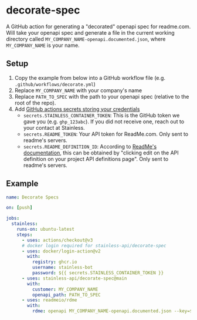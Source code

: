 # decorate-spec

A GitHub action for generating a "decorated" openapi spec for readme.com. Will take your openapi spec and generate a file in the current working directory called `MY_COMPANY_NAME-openapi.documented.json`, where `MY_COMPANY_NAME` is your name.

## Setup

1. Copy the example from below into a GitHub workflow file (e.g. `.github/workflows/decorate.yml`)
2. Replace `MY_COMPANY_NAME` with your company's name
3. Replace `PATH_TO_SPEC` with the path to your openapi spec (relative to the root of the repo).
4. Add [GitHub actions secrets storing your credentials](https://docs.github.com/en/actions/security-guides/encrypted-secrets)
   - `secrets.STAINLESS_CONTAINER_TOKEN`: This is the GitHub token we gave you (e.g. `ghp_123abc`). If you did not receive one, reach out to your contact at Stainless.
   - `secrets.README_TOKEN`: Your API token for ReadMe.com. Only sent to readme's servers.
   - `secrets.README_DEFINITION_ID`: According to [ReadMe's documentation](https://docs.readme.com/docs/openapi#re-syncing-an-openapi-document), this can be obtained by "clicking edit on the API definition on your project API definitions page". Only sent to readme's servers.

## Example

```yaml
name: Decorate Specs

on: [push]

jobs:
  stainless:
    runs-on: ubuntu-latest
    steps:
      - uses: actions/checkout@v3
      # docker login required for stainless-api/decorate-spec
      - uses: docker/login-action@v2
        with:
          registry: ghcr.io
          username: stainless-bot
          password: ${{ secrets.STAINLESS_CONTAINER_TOKEN }}
      - uses: stainless-api/decorate-spec@main
        with:
          customer: MY_COMPANY_NAME
          openapi_path: PATH_TO_SPEC
      - uses: readmeio/rdme
        with:
          rdme: openapi MY_COMPANY_NAME-openapi.documented.json --key=${{ secrets.README_TOKEN }} --id=${{ secrets.README_DEFINITION_ID }}
```

